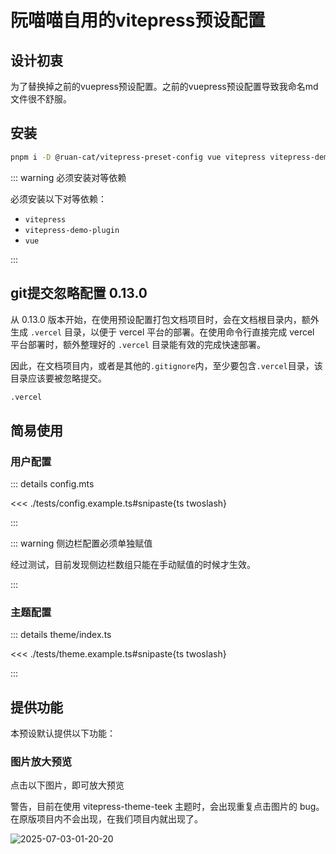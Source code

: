 # 阮喵喵自用的vitepress预设配置

## 设计初衷

为了替换掉之前的vuepress预设配置。之前的vuepress预设配置导致我命名md文件很不舒服。

## 安装

```bash
pnpm i -D @ruan-cat/vitepress-preset-config vue vitepress vitepress-demo-plugin
```

::: warning 必须安装对等依赖

必须安装以下对等依赖：

- `vitepress`
- `vitepress-demo-plugin`
- `vue`

:::

## git提交忽略配置 <Badge type="tip">0.13.0</Badge>

从 0.13.0 版本开始，在使用预设配置打包文档项目时，会在文档根目录内，额外生成 `.vercel` 目录，以便于 vercel 平台的部署。在使用命令行直接完成 vercel 平台部署时，额外整理好的 `.vercel` 目录能有效的完成快速部署。

因此，在文档项目内，或者是其他的`.gitignore`内，至少要包含`.vercel`目录，该目录应该要被忽略提交。

```txt
.vercel
```

## 简易使用

### 用户配置

::: details config.mts

<<< ./tests/config.example.ts#snipaste{ts twoslash}

:::

::: warning 侧边栏配置必须单独赋值

经过测试，目前发现侧边栏数组只能在手动赋值的时候才生效。

:::

### 主题配置

::: details theme/index.ts

<<< ./tests/theme.example.ts#snipaste{ts twoslash}

:::

## 提供功能

本预设默认提供以下功能：

### 图片放大预览

点击以下图片，即可放大预览

警告，目前在使用 vitepress-theme-teek 主题时，会出现重复点击图片的 bug。在原版项目内不会出现，在我们项目内就出现了。

![2025-07-03-01-20-20](https://s2.loli.net/2025/07/03/Bm9EQW2HSCy8FTa.png)
